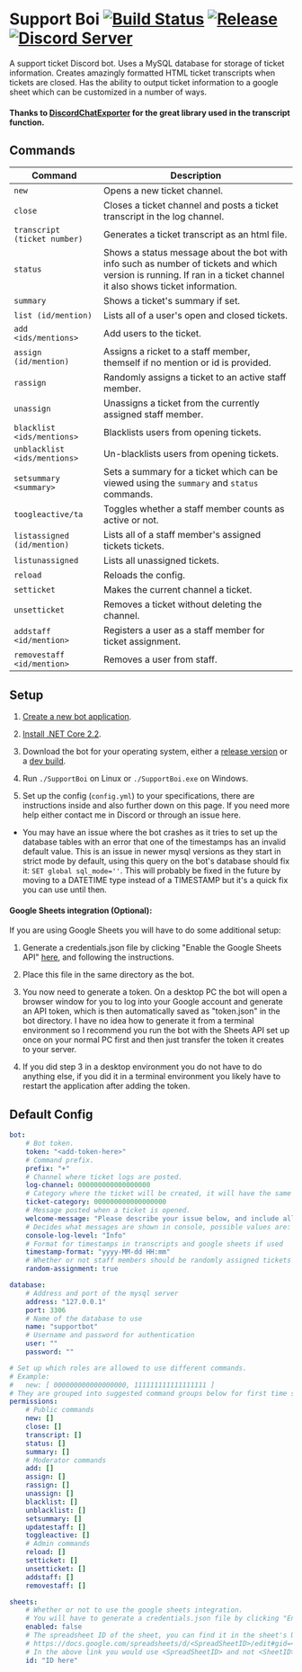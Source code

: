 # Support Boi [![Build Status](http://95.217.45.17:8080/job/SupportBoi/job/master/badge/icon)](http://95.217.45.17:8080/blue/organizations/jenkins/SupportBoi/activity) [![Release](https://img.shields.io/github/release/KarlofDuty/SupportBoi.svg)](https://github.com/KarlOfDuty/SupportBoi/releases) [![Discord Server](https://img.shields.io/discord/430468637183442945.svg?label=discord)](https://discord.gg/C5qMvkj)

A support ticket Discord bot. Uses a MySQL database for storage of ticket information. Creates amazingly formatted HTML ticket transcripts when tickets are closed. Has the ability to output ticket information to a google sheet which can be customized in a number of ways.

#### Thanks to [DiscordChatExporter](https://github.com/Tyrrrz/DiscordChatExporter) for the great library used in the transcript function.

## Commands

| Command | Description |
|--- |---- |
| `new` | Opens a new ticket channel. |
| `close` | Closes a ticket channel and posts a ticket transcript in the log channel. |
| `transcript (ticket number) ` | Generates a ticket transcript as an html file. |
| `status` | Shows a status message about the bot with info such as number of tickets and which version is running. If ran in a ticket channel it also shows ticket information. |
| `summary` | Shows a ticket's summary if set. |
| `list (id/mention)` | Lists all of a user's open and closed tickets. |
| `add <ids/mentions>` | Add users to the ticket. |
| `assign (id/mention)` | Assigns a ricket to a staff member, themself if no mention or id is provided. |
| `rassign` | Randomly assigns a ticket to an active staff member. |
| `unassign` | Unassigns a ticket from the currently assigned staff member. |
| `blacklist <ids/mentions>` | Blacklists users from opening tickets. |
| `unblacklist <ids/mentions>` | Un-blacklists users from opening tickets. |
| `setsummary <summary>` | Sets a summary for a ticket which can be viewed using the `summary` and `status` commands. |
| `toogleactive/ta` | Toggles whether a staff member counts as active or not. |
| `listassigned (id/mention)` | Lists all of a staff member's assigned tickets tickets. |
| `listunassigned` | Lists all unassigned tickets. |
| `reload` | Reloads the config. |
| `setticket` | Makes the current channel a ticket. |
| `unsetticket` | Removes a ticket without deleting the channel. |
| `addstaff <id/mention>` | Registers a user as a staff member for ticket assignment. |
| `removestaff <id/mention>` | Removes a user from staff. |

## Setup

1. [Create a new bot application](https://discordapp.com/developers/applications/).

2. [Install .NET Core 2.2](https://dotnet.microsoft.com/download/dotnet-core/2.2).

3. Download the bot for your operating system, either a [release version](https://github.com/KarlOfDuty/SupportBoi/releases) or a [dev build](http://95.217.45.17:8080/blue/organizations/jenkins/SupportBoi/activity).

4. Run `./SupportBoi` on Linux or `./SupportBoi.exe` on Windows.

5. Set up the config (`config.yml`) to your specifications, there are instructions inside and also further down on this page. If you need more help either contact me in Discord or through an issue here.

* You may have an issue where the bot crashes as it tries to set up the database tables with an error that one of the timestamps has an invalid default value. This is an issue in newer mysql versions as they start in strict mode by default, using this query on the bot's database should fix it: `SET global sql_mode=''`. This will probably be fixed in the future by moving to a DATETIME type instead of a TIMESTAMP but it's a quick fix you can use until then.

#### Google Sheets integration (Optional): 
 
If you are using Google Sheets you will have to do some additional setup:

1. Generate a credentials.json file by clicking "Enable the Google Sheets API" [here](https://developers.google.com/sheets/api/quickstart/dotnet), and following the instructions.

2. Place this file in the same directory as the bot.

3. You now need to generate a token. On a desktop PC the bot will open a browser window for you to log into your Google account and generate an API token, which is then automatically saved as "token.json" in the bot directory. I have no idea how to generate it from a terminal environment so I recommend you run the bot with the Sheets API set up once on your normal PC first and then just transfer the token it creates to your server.

4. If you did step 3 in a desktop environment you do not have to do anything else, if you did it in a terminal environment you likely have to restart the application after adding the token.

## Default Config

```yaml
bot:
    # Bot token.
    token: "<add-token-here>"
    # Command prefix.
    prefix: "+"
    # Channel where ticket logs are posted.
    log-channel: 000000000000000000
    # Category where the ticket will be created, it will have the same permissions of that ticket plus read permissions for the user opening the ticket.
    ticket-category: 000000000000000000
    # Message posted when a ticket is opened.
    welcome-message: "Please describe your issue below, and include all information needed for us to take action, such as coordinates, in-game names and screenshots/chat logs."
    # Decides what messages are shown in console, possible values are: Critical, Error, Warning, Info, Debug.
    console-log-level: "Info"
    # Format for timestamps in transcripts and google sheets if used
    timestamp-format: "yyyy-MM-dd HH:mm"
    # Whether or not staff members should be randomly assigned tickets when they are made. Individual staff members can opt out using the toggleactive command.
    random-assignment: true

database:
    # Address and port of the mysql server
    address: "127.0.0.1"
    port: 3306
    # Name of the database to use
    name: "supportbot"
    # Username and password for authentication
    user: ""
    password: ""

# Set up which roles are allowed to use different commands.
# Example:
#   new: [ 000000000000000000, 111111111111111111 ]
# They are grouped into suggested command groups below for first time setup.
permissions:
    # Public commands
    new: []
    close: []
    transcript: []
    status: []
    summary: []
    # Moderator commands
    add: []
    assign: []
    rassign: []
    unassign: []
    blacklist: []
    unblacklist: []
    setsummary: []
    updatestaff: []
    toggleactive: []
    # Admin commands
    reload: []
    setticket: []
    unsetticket: []
    addstaff: []
    removestaff: []

sheets:
    # Whether or not to use the google sheets integration. 
    # You will have to generate a credentials.json file by clicking "Enable the Google Sheets API" here: https://developers.google.com/sheets/api/quickstart/dotnet 
    enabled: false
    # The spreadsheet ID of the sheet, you can find it in the sheet's URL:
    # https://docs.google.com/spreadsheets/d/<SpreadSheetID>/edit#gid=<SheetID>
    # In the above link you would use <SpreadSheetID> and not <SheetID>
    id: "ID here"
```
